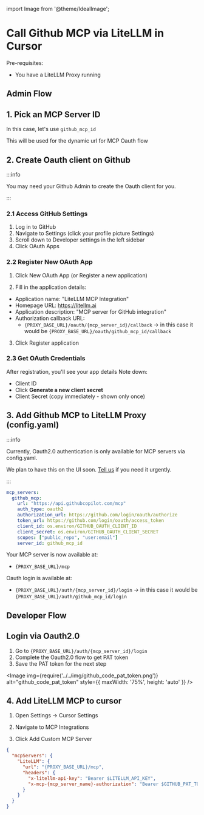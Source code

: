 import Image from '@theme/IdealImage';

# Call Github MCP via LiteLLM in Cursor

Pre-requisites:
- You have a LiteLLM Proxy running 

## Admin Flow

## 1. Pick an MCP Server ID

In this case, let's use `github_mcp_id`

This will be used for the dynamic url for MCP Oauth flow 

## 2. Create Oauth client on Github

:::info 

You may need your Github Admin to create the Oauth client for you.

:::

### 2.1 Access GitHub Settings
1. Log in to GitHub
2. Navigate to Settings (click your profile picture Settings)
3. Scroll down to Developer settings in the left sidebar
4. Click OAuth Apps

### 2.2 Register New OAuth App

1. Click New OAuth App (or Register a new application)

2. Fill in the application details:

- Application name: "LiteLLM MCP Integration"
- Homepage URL: https://litellm.ai
- Application description: "MCP server for GitHub integration"
- Authorization callback URL:
    - `{PROXY_BASE_URL}/oauth/{mcp_server_id}/callback` → in this case it would be `{PROXY_BASE_URL}/oauth/github_mcp_id/callback`


3. Click Register application

### 2.3 Get OAuth Credentials

After registration, you'll see your app details
Note down:
- Client ID
- Click **Generate a new client secret**
- Client Secret (copy immediately - shown only once)



## 3. Add Github MCP to LiteLLM Proxy (config.yaml)

:::info

Currently, Oauth2.0 authentication is only available for MCP servers via config.yaml.

We plan to have this on the UI soon. [Tell us](mailto:support@berri.ai) if you need it urgently.

:::

```yaml
mcp_servers:
  github_mcp:
    url: "https://api.githubcopilot.com/mcp"
    auth_type: oauth2
    authorization_url: https://github.com/login/oauth/authorize
    token_url: https://github.com/login/oauth/access_token
    client_id: os.environ/GITHUB_OAUTH_CLIENT_ID
    client_secret: os.environ/GITHUB_OAUTH_CLIENT_SECRET
    scopes: ["public_repo", "user:email"]
    server_id: github_mcp_id
```

Your MCP server is now available at:

- `{PROXY_BASE_URL}/mcp`

Oauth login is available at:
- `{PROXY_BASE_URL}/auth/{mcp_server_id}/login` → in this case it would be `{PROXY_BASE_URL}/auth/github_mcp_id/login`


## Developer Flow

## Login via Oauth2.0

1. Go to `{PROXY_BASE_URL}/auth/{mcp_server_id}/login`
2. Complete the Oauth2.0 flow to get PAT token
3. Save the PAT token for the next step

<Image
  img={require('../../img/github_code_pat_token.png')}
  alt="github_code_pat_token"
  style={{ maxWidth: '75%', height: 'auto' }}
/>

## 4. Add LiteLLM MCP to cursor 

1. Open Settings -> Cursor Settings

2. Navigate to MCP Integrations

3. Click Add Custom MCP Server

```json
{
  "mcpServers": {
    "LiteLLM": {
      "url": "{PROXY_BASE_URL}/mcp",
      "headers": {
        "x-litellm-api-key": "Bearer $LITELLM_API_KEY",
        "x-mcp-{mcp_server_name}-authorization": "Bearer $GITHUB_PAT_TOKEN" → in this case it would be `x-mcp-github_mcp-authorization`
      }
    }
  }
}
```
